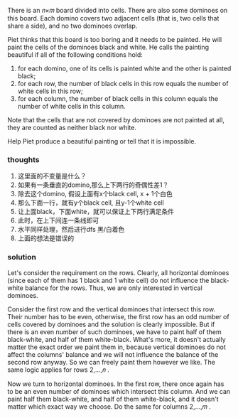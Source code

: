 There is an 𝑛×𝑚
board divided into cells. There are also some dominoes on this board. Each domino covers two adjacent cells (that is,
two cells that share a side), and no two dominoes overlap.

Piet thinks that this board is too boring and it needs to be painted. He will paint the cells of the dominoes black and
white. He calls the painting beautiful if all of the following conditions hold:

1. for each domino, one of its cells is painted white and the other is painted black;
2. for each row, the number of black cells in this row equals the number of white cells in this row;
3. for each column, the number of black cells in this column equals the number of white cells in this column.

Note that the cells that are not covered by dominoes are not painted at all, they are counted as neither black nor
white.

Help Piet produce a beautiful painting or tell that it is impossible.

### thoughts

1. 这里面的不变量是什么？
2. 如果有一条垂直的domino,那么上下两行的奇偶性差1？
3. 除去这个domino, 假设上面有x个black cell, x + 1个白色
4. 那么下面一行，就有y个black cell, 且y-1个white cell
5. 让上面black，下面white，就可以保证上下两行满足条件
6. 此时，在上下间连一条线即可
7. 水平同样处理，然后进行dfs 黑/白着色
8. 上面的想法是错误的

### solution

Let's consider the requirement on the rows. Clearly, all horizontal dominoes (since each of them has 1
black and 1
white cell) do not influence the black-white balance for the rows. Thus, we are only interested in vertical dominoes.

Consider the first row and the vertical dominoes that intersect this row. Their number has to be even, otherwise, the
first row has an odd number of cells covered by dominoes and the solution is clearly impossible. But if there is an even
number of such dominoes, we have to paint half of them black-white, and half of them white-black. What's more, it
doesn't actually matter the exact order we paint them in, because vertical dominoes do not affect the columns' balance
and we will not influence the balance of the second row anyway. So we can freely paint them however we like. The same
logic applies for rows 2,…,𝑛
.

Now we turn to horizontal dominoes. In the first row, there once again has to be an even number of dominoes which
intersect this column. And we can paint half them black-white, and half of them white-black, and it doesn't matter which
exact way we choose. Do the same for columns 2,…,𝑚
.